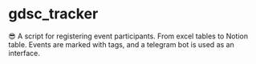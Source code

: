 # gdsc_tracker
😎 A script for registering event participants. From excel tables to Notion table. Events are marked with tags, and a telegram bot is used as an interface.
